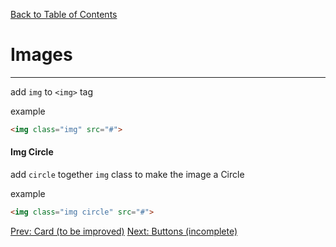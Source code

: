 [Back to Table of Contents](https://github.com/jkbicbic/XUI)

# Images
----

add `img` to `<img>` tag

example

```HTML
<img class="img" src="#">
```
#### Img Circle

add `circle` together `img` class to make the image a Circle

example

```HTML
<img class="img circle" src="#">
```

[Prev: Card (to be improved)](https://github.com/jkbicbic/XUI/blob/master/docs/Card.md#Card) [Next: Buttons (incomplete)](https://github.com/jkbicbic/XUI/blob/master/docs/Buttons.md#Buttons)